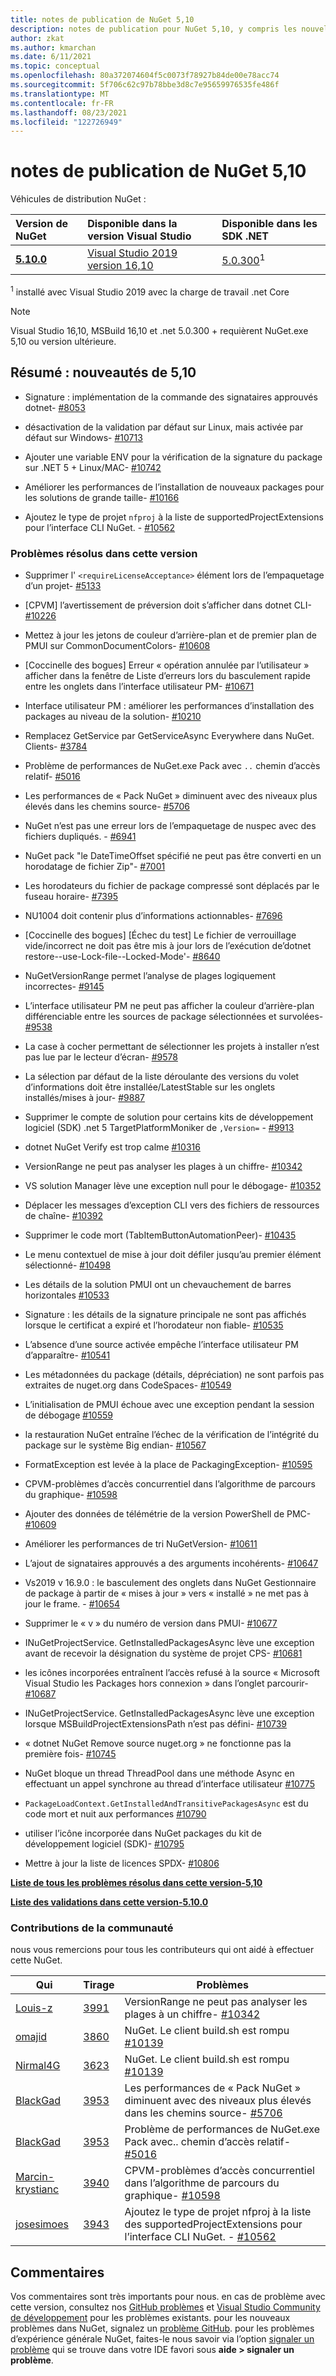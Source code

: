 ```yaml
---
title: notes de publication de NuGet 5,10
description: notes de publication pour NuGet 5,10, y compris les nouvelles fonctionnalités, les correctifs de bogues et dcr.
author: zkat
ms.author: kmarchan
ms.date: 6/11/2021
ms.topic: conceptual
ms.openlocfilehash: 80a372074604f5c0073f78927b84de00e78acc74
ms.sourcegitcommit: 5f706c62c97b78bbe3d8c7e95659976535fe486f
ms.translationtype: MT
ms.contentlocale: fr-FR
ms.lasthandoff: 08/23/2021
ms.locfileid: "122726949"
---
```

# <a name="nuget-510-release-notes"></a>notes de publication de NuGet 5,10

Véhicules de distribution NuGet :

| Version de NuGet | Disponible dans la version Visual Studio | Disponible dans les SDK .NET |
|:---|:---|:---|
| [**5.10.0**](https://nuget.org/downloads) | [Visual Studio 2019 version 16,10](https://visualstudio.microsoft.com/downloads/) | [5.0.300](https://dotnet.microsoft.com/download/dotnet-core/5.0)<sup>1</sup> |

<sup>1</sup> installé avec Visual Studio 2019 avec la charge de travail .net Core
  
> [!NOTE]
> Visual Studio 16,10, MSBuild 16,10 et .net 5.0.300 + requièrent NuGet.exe 5,10 ou version ultérieure.

## <a name="summary-whats-new-in-510"></a>Résumé : nouveautés de 5,10

* Signature : implémentation de la commande des signataires approuvés dotnet- [#8053](https://github.com/NuGet/Home/issues/8053)

* désactivation de la validation par défaut sur Linux, mais activée par défaut sur Windows- [#10713](https://github.com/NuGet/Home/issues/10713)

* Ajouter une variable ENV pour la vérification de la signature du package sur .NET 5 + Linux/MAC- [#10742](https://github.com/NuGet/Home/issues/10742)

* Améliorer les performances de l’installation de nouveaux packages pour les solutions de grande taille- [#10166](https://github.com/NuGet/Home/issues/10166)

* Ajoutez le type de projet `nfproj` à la liste de supportedProjectExtensions pour l’interface CLI NuGet. - [#10562](https://github.com/NuGet/Home/issues/10562)

### <a name="issues-fixed-in-this-release"></a>Problèmes résolus dans cette version

* Supprimer l' `<requireLicenseAcceptance>` élément lors de l’empaquetage d’un projet- [#5133](https://github.com/NuGet/Home/issues/5133)

* [CPVM] l’avertissement de préversion doit s’afficher dans dotnet CLI- [#10226](https://github.com/NuGet/Home/issues/10226)

* Mettez à jour les jetons de couleur d’arrière-plan et de premier plan de PMUI sur CommonDocumentColors- [#10608](https://github.com/NuGet/Home/issues/10608)

* [Coccinelle des bogues] Erreur « opération annulée par l’utilisateur » afficher dans la fenêtre de Liste d’erreurs lors du basculement rapide entre les onglets dans l’interface utilisateur PM- [#10671](https://github.com/NuGet/Home/issues/10671)

* Interface utilisateur PM : améliorer les performances d’installation des packages au niveau de la solution- [#10210](https://github.com/NuGet/Home/issues/10210)

* Remplacez GetService par GetServiceAsync Everywhere dans NuGet. Clients- [#3784](https://github.com/NuGet/Home/issues/3784)

* Problème de performances de NuGet.exe Pack avec `..` chemin d’accès relatif- [#5016](https://github.com/NuGet/Home/issues/5016)

* Les performances de « Pack NuGet » diminuent avec des niveaux plus élevés dans les chemins source- [#5706](https://github.com/NuGet/Home/issues/5706)

* NuGet n’est pas une erreur lors de l’empaquetage de nuspec avec des fichiers dupliqués. - [#6941](https://github.com/NuGet/Home/issues/6941)

* NuGet pack "le DateTimeOffset spécifié ne peut pas être converti en un horodatage de fichier Zip"- [#7001](https://github.com/NuGet/Home/issues/7001)

* Les horodateurs du fichier de package compressé sont déplacés par le fuseau horaire- [#7395](https://github.com/NuGet/Home/issues/7395)

* NU1004 doit contenir plus d’informations actionnables- [#7696](https://github.com/NuGet/Home/issues/7696)

* [Coccinelle des bogues] [Échec du test] Le fichier de verrouillage vide/incorrect ne doit pas être mis à jour lors de l’exécution de’dotnet restore--use-Lock-file--Locked-Mode'- [#8640](https://github.com/NuGet/Home/issues/8640)

* NuGetVersionRange permet l’analyse de plages logiquement incorrectes- [#9145](https://github.com/NuGet/Home/issues/9145)

* L’interface utilisateur PM ne peut pas afficher la couleur d’arrière-plan différenciable entre les sources de package sélectionnées et survolées- [#9538](https://github.com/NuGet/Home/issues/9538)

* La case à cocher permettant de sélectionner les projets à installer n’est pas lue par le lecteur d’écran- [#9578](https://github.com/NuGet/Home/issues/9578)

* La sélection par défaut de la liste déroulante des versions du volet d’informations doit être installée/LatestStable sur les onglets installés/mises à jour- [#9887](https://github.com/NuGet/Home/issues/9887)

* Supprimer le compte de solution pour certains kits de développement logiciel (SDK) .net 5 TargetPlatformMoniker de ` ,Version= `  -  [#9913](https://github.com/NuGet/Home/issues/9913)

* dotnet NuGet Verify est trop calme [#10316](https://github.com/NuGet/Home/issues/10316)

* VersionRange ne peut pas analyser les plages à un chiffre- [#10342](https://github.com/NuGet/Home/issues/10342)

* VS solution Manager lève une exception null pour le débogage- [#10352](https://github.com/NuGet/Home/issues/10352)

* Déplacer les messages d’exception CLI vers des fichiers de ressources de chaîne- [#10392](https://github.com/NuGet/Home/issues/10392)

* Supprimer le code mort (TabItemButtonAutomationPeer)- [#10435](https://github.com/NuGet/Home/issues/10435)

* Le menu contextuel de mise à jour doit défiler jusqu’au premier élément sélectionné- [#10498](https://github.com/NuGet/Home/issues/10498)

* Les détails de la solution PMUI ont un chevauchement de barres horizontales [#10533](https://github.com/NuGet/Home/issues/10533)

* Signature : les détails de la signature principale ne sont pas affichés lorsque le certificat a expiré et l’horodateur non fiable- [#10535](https://github.com/NuGet/Home/issues/10535)

* L’absence d’une source activée empêche l’interface utilisateur PM d’apparaître- [#10541](https://github.com/NuGet/Home/issues/10541)

* Les métadonnées du package (détails, dépréciation) ne sont parfois pas extraites de nuget.org dans CodeSpaces- [#10549](https://github.com/NuGet/Home/issues/10549)

* L’initialisation de PMUI échoue avec une exception pendant la session de débogage [#10559](https://github.com/NuGet/Home/issues/10559)

* la restauration NuGet entraîne l’échec de la vérification de l’intégrité du package sur le système Big endian- [#10567](https://github.com/NuGet/Home/issues/10567)

* FormatException est levée à la place de PackagingException- [#10595](https://github.com/NuGet/Home/issues/10595)

* CPVM-problèmes d’accès concurrentiel dans l’algorithme de parcours du graphique- [#10598](https://github.com/NuGet/Home/issues/10598)

* Ajouter des données de télémétrie de la version PowerShell de PMC- [#10609](https://github.com/NuGet/Home/issues/10609)

* Améliorer les performances de tri NuGetVersion- [#10611](https://github.com/NuGet/Home/issues/10611)

* L’ajout de signataires approuvés a des arguments incohérents- [#10647](https://github.com/NuGet/Home/issues/10647)

* Vs2019 v 16.9.0 : le basculement des onglets dans NuGet Gestionnaire de package à partir de « mises à jour » vers « installé » ne met pas à jour le frame. - [#10654](https://github.com/NuGet/Home/issues/10654)

* Supprimer le « v » du numéro de version dans PMUI- [#10677](https://github.com/NuGet/Home/issues/10677)

* INuGetProjectService. GetInstalledPackagesAsync lève une exception avant de recevoir la désignation du système de projet CPS- [#10681](https://github.com/NuGet/Home/issues/10681)

* les icônes incorporées entraînent l’accès refusé à la source « Microsoft Visual Studio les Packages hors connexion » dans l’onglet parcourir- [#10687](https://github.com/NuGet/Home/issues/10687)

* INuGetProjectService. GetInstalledPackagesAsync lève une exception lorsque MSBuildProjectExtensionsPath n’est pas défini- [#10739](https://github.com/NuGet/Home/issues/10739)

* « dotnet NuGet Remove source nuget.org » ne fonctionne pas la première fois- [#10745](https://github.com/NuGet/Home/issues/10745)

* NuGet bloque un thread ThreadPool dans une méthode Async en effectuant un appel synchrone au thread d’interface utilisateur [#10775](https://github.com/NuGet/Home/issues/10775)

* `PackageLoadContext.GetInstalledAndTransitivePackagesAsync` est du code mort et nuit aux performances [#10790](https://github.com/NuGet/Home/issues/10790)

* utiliser l’icône incorporée dans NuGet packages du kit de développement logiciel (SDK)- [#10795](https://github.com/NuGet/Home/issues/10795)

* Mettre à jour la liste de licences SPDX- [#10806](https://github.com/NuGet/Home/issues/10806)

**[Liste de tous les problèmes résolus dans cette version-5,10](https://app.zenhub.com/workspaces/nuget-client-team-55aec9a240305cf007585881/reports/release?release=Z2lkOi8vcmFwdG9yL1JlbGVhc2UvNTY2MTQ)**
  
**[Liste des validations dans cette version-5.10.0](https://github.com/NuGet/NuGet.Client/compare/5.9.0.7134...5.10.0.7240)**
  
### <a name="community-contributions"></a>Contributions de la communauté

nous vous remercions pour tous les contributeurs qui ont aidé à effectuer cette NuGet.

|Qui|Tirage|Problèmes|
|----|----|----|
[Louis-z](https://github.com/louis-z) | [3991](https://github.com/NuGet/NuGet.Client/pull/3991) | VersionRange ne peut pas analyser les plages à un chiffre- [#10342](https://github.com/NuGet/Home/issues/10342)
[omajid](https://github.com/omajid) | [3860](https://github.com/NuGet/NuGet.Client/pull/3860) | NuGet. Le client build.sh est rompu [#10139](https://github.com/NuGet/Home/issues/10139)
[Nirmal4G](https://github.com/Nirmal4G) | [3623](https://github.com/NuGet/NuGet.Client/pull/3623) | NuGet. Le client build.sh est rompu [#10139](https://github.com/NuGet/Home/issues/10139)
[BlackGad](https://github.com/BlackGad) | [3953](https://github.com/NuGet/NuGet.Client/pull/3953) | Les performances de « Pack NuGet » diminuent avec des niveaux plus élevés dans les chemins source- [#5706](https://github.com/NuGet/Home/issues/5706)
[BlackGad](https://github.com/BlackGad) | [3953](https://github.com/NuGet/NuGet.Client/pull/3953) | Problème de performances de NuGet.exe Pack avec.. chemin d’accès relatif- [#5016](https://github.com/NuGet/Home/issues/5016)
[Marcin-krystianc](https://github.com/marcin-krystianc) | [3940](https://github.com/NuGet/NuGet.Client/pull/3940) | CPVM-problèmes d’accès concurrentiel dans l’algorithme de parcours du graphique- [#10598](https://github.com/NuGet/Home/issues/10598)
[josesimoes](https://github.com/josesimoes) | [3943](https://github.com/NuGet/NuGet.Client/pull/3943) | Ajoutez le type de projet nfproj à la liste des supportedProjectExtensions pour l’interface CLI NuGet. - [#10562](https://github.com/NuGet/Home/issues/10562)

## <a name="feedback-welcome"></a>Commentaires

Vos commentaires sont très importants pour nous.  en cas de problème avec cette version, consultez nos [GitHub problèmes](https://github.com/NuGet/Home/issues) et [Visual Studio Community de développement](https://developercommunity.visualstudio.com/) pour les problèmes existants.  pour les nouveaux problèmes dans NuGet, signalez un [problème GitHub](https://github.com/NuGet/Home/issues/new).
pour les problèmes d’expérience générale NuGet, faites-le nous savoir via l’option [signaler un problème](/visualstudio/ide/how-to-report-a-problem-with-visual-studio) qui se trouve dans votre IDE favori sous **aide > signaler un problème**.
